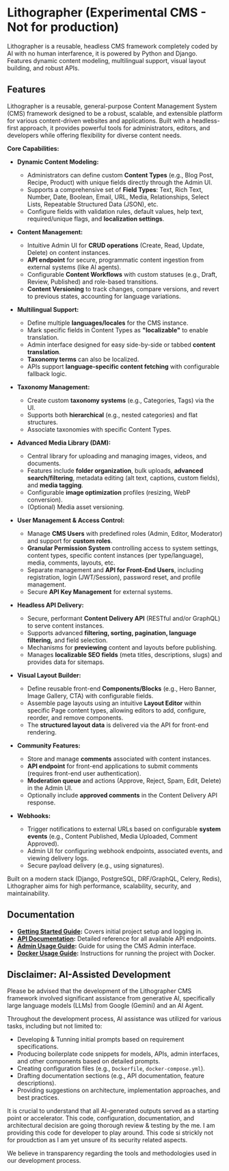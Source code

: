 # Lithographer (Experimental CMS - Not for production)
Lithographer is a reusable, headless CMS framework completely coded by AI with no human interfarence, it is powered by Python and Django. Features dynamic content modeling, multilingual support, visual layout building, and robust APIs.

## Features

Lithographer is a reusable, general-purpose Content Management System (CMS) framework designed to be a robust, scalable, and extensible platform for various content-driven websites and applications. Built with a headless-first approach, it provides powerful tools for administrators, editors, and developers while offering flexibility for diverse content needs.

**Core Capabilities:**

* **Dynamic Content Modeling:**
    * Administrators can define custom **Content Types** (e.g., Blog Post, Recipe, Product) with unique fields directly through the Admin UI.
    * Supports a comprehensive set of **Field Types**: Text, Rich Text, Number, Date, Boolean, Email, URL, Media, Relationships, Select Lists, Repeatable Structured Data (JSON), etc.
    * Configure fields with validation rules, default values, help text, required/unique flags, and **localization settings**.

* **Content Management:**
    * Intuitive Admin UI for **CRUD operations** (Create, Read, Update, Delete) on content instances.
    * **API endpoint** for secure, programmatic content ingestion from external systems (like AI agents).
    * Configurable **Content Workflows** with custom statuses (e.g., Draft, Review, Published) and role-based transitions.
    * **Content Versioning** to track changes, compare versions, and revert to previous states, accounting for language variations.

* **Multilingual Support:**
    * Define multiple **languages/locales** for the CMS instance.
    * Mark specific fields in Content Types as **"localizable"** to enable translation.
    * Admin interface designed for easy side-by-side or tabbed **content translation**.
    * **Taxonomy terms** can also be localized.
    * APIs support **language-specific content fetching** with configurable fallback logic.

* **Taxonomy Management:**
    * Create custom **taxonomy systems** (e.g., Categories, Tags) via the UI.
    * Supports both **hierarchical** (e.g., nested categories) and flat structures.
    * Associate taxonomies with specific Content Types.

* **Advanced Media Library (DAM):**
    * Central library for uploading and managing images, videos, and documents.
    * Features include **folder organization**, bulk uploads, **advanced search/filtering**, metadata editing (alt text, captions, custom fields), and **media tagging**.
    * Configurable **image optimization** profiles (resizing, WebP conversion).
    * (Optional) Media asset versioning.

* **User Management & Access Control:**
    * Manage **CMS Users** with predefined roles (Admin, Editor, Moderator) and support for **custom roles**.
    * **Granular Permission System** controlling access to system settings, content types, specific content instances (per type/language), media, comments, layouts, etc.
    * Separate management and **API for Front-End Users**, including registration, login (JWT/Session), password reset, and profile management.
    * Secure **API Key Management** for external systems.

* **Headless API Delivery:**
    * Secure, performant **Content Delivery API** (RESTful and/or GraphQL) to serve content instances.
    * Supports advanced **filtering, sorting, pagination, language filtering,** and field selection.
    * Mechanisms for **previewing** content and layouts before publishing.
    * Manages **localizable SEO fields** (meta titles, descriptions, slugs) and provides data for sitemaps.

* **Visual Layout Builder:**
    * Define reusable front-end **Components/Blocks** (e.g., Hero Banner, Image Gallery, CTA) with configurable fields.
    * Assemble page layouts using an intuitive **Layout Editor** within specific Page content types, allowing editors to add, configure, reorder, and remove components.
    * The **structured layout data** is delivered via the API for front-end rendering.

* **Community Features:**
    * Store and manage **comments** associated with content instances.
    * **API endpoint** for front-end applications to submit comments (requires front-end user authentication).
    * **Moderation queue** and actions (Approve, Reject, Spam, Edit, Delete) in the Admin UI.
    * Optionally include **approved comments** in the Content Delivery API response.

* **Webhooks:**
    * Trigger notifications to external URLs based on configurable **system events** (e.g., Content Published, Media Uploaded, Comment Approved).
    * Admin UI for configuring webhook endpoints, associated events, and viewing delivery logs.
    * Secure payload delivery (e.g., using signatures).

Built on a modern stack (Django, PostgreSQL, DRF/GraphQL, Celery, Redis), Lithographer aims for high performance, scalability, security, and maintainability.

## Documentation

*   **[Getting Started Guide](./docs/getting_started.md):** Covers initial project setup and logging in.
*   **[API Documentation](./docs/api/index.md):** Detailed reference for all available API endpoints.
*   **[Admin Usage Guide](./docs/admin_guide.md):** Guide for using the CMS Admin interface.
*   **[Docker Usage Guide](./docs/docker_usage.md):** Instructions for running the project with Docker.

## Disclaimer: AI-Assisted Development

Please be advised that the development of the Lithographer CMS framework involved significant assistance from generative AI, specifically large language models (LLMs) from Google (Gemini) and an AI Agent.

Throughout the development process, AI assistance was utilized for various tasks, including but not limited to:

* Developing & Tunning initial prompts based on requirement specifications.
* Producing boilerplate code snippets for models, APIs, admin interfaces, and other components based on detailed prompts.
* Creating configuration files (e.g., `Dockerfile`, `docker-compose.yml`).
* Drafting documentation sections (e.g., API documentation, feature descriptions).
* Providing suggestions on architecture, implementation approaches, and best practices.

It is crucial to understand that all AI-generated outputs served as a starting point or accelerator. This code, configuration, documentation, and architectural decision are going thorough review & testing by the me. I am providing this code for developer to play around. This code si strickly not for proudction as I am yet unsure of its security related aspects. 

We believe in transparency regarding the tools and methodologies used in our development process.